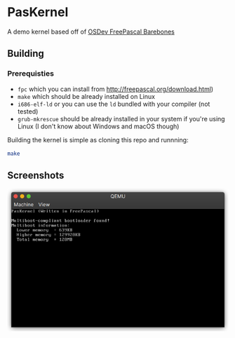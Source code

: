 # PasKernel

A demo kernel based off of [OSDev FreePascal Barebones](https://wiki.osdev.org/Pascal_Bare_Bones)

## Building

### Prerequisties

- `fpc` which you can install from <http://freepascal.org/download.html>)
- `make` which should be already installed on Linux
- `i686-elf-ld` or you can use the `ld` bundled with your compiler (not tested)
- `grub-mkrescue` should be already installed in your system if you're using Linux (I don't know about Windows and macOS though)

Building the kernel is simple as cloning this repo and runnning:

```sh
make
```

## Screenshots

![Screenshot](img/demo.png "Screenshot of the kernel")